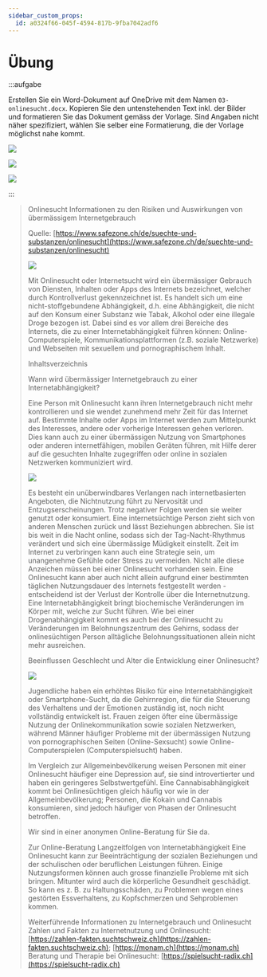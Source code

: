 ```yaml
---
sidebar_custom_props:
  id: a0324f66-045f-4594-817b-9fba7042adf6
---
```


# Übung


:::aufgabe

Erstellen Sie ein Word-Dokument auf OneDrive mit dem Namen `03-onlinesucht.docx`.
Kopieren Sie den untenstehenden Text inkl. der Bilder und formatieren Sie das Dokument gemäss der Vorlage. Sind Angaben nicht näher spezifiziert, wählen Sie selber eine Formatierung, die der Vorlage möglichst nahe kommt.

<div style={{maxHeight: '600px', overflow: 'auto'}}>

![](images/word-week3-p1.png)

![](images/word-week3-p2.png)

![](images/word-week3-p3.png)

</div>

:::

> Onlinesucht
> Informationen zu den Risiken und Auswirkungen von übermässigem Internetgebrauch
>
> Quelle: [https://www.safezone.ch/de/suechte-und-substanzen/onlinesucht](https://www.safezone.ch/de/suechte-und-substanzen/onlinesucht)
>
> ![](images/onlinesucht.jpg)
>
> Mit Onlinesucht oder Internetsucht wird ein übermässiger Gebrauch von Diensten, Inhalten oder Apps des Internets bezeichnet, welcher durch Kontrollverlust gekennzeichnet ist. Es handelt sich um eine nicht-stoffgebundene Abhängigkeit, d.h. eine Abhängigkeit, die nicht auf den Konsum einer Substanz wie Tabak, Alkohol oder eine illegale Droge bezogen ist. Dabei sind es vor allem drei Bereiche des Internets, die zu einer Internetabhängigkeit führen können: Online-Computerspiele, Kommunikationsplattformen (z.B. soziale Netzwerke) und Webseiten mit sexuellem und pornographischem Inhalt.
>
> Inhaltsverzeichnis
>
> Wann wird übermässiger Internetgebrauch zu einer Internetabhängigkeit?
>
> Eine Person mit Onlinesucht kann ihren Internetgebrauch nicht mehr kontrollieren und sie wendet zunehmend mehr Zeit für das Internet auf. Bestimmte Inhalte oder Apps im Internet werden zum Mittelpunkt des Interesses, andere oder vorherige Interessen gehen verloren. Dies kann auch zu einer übermässigen Nutzung von Smartphones oder anderen internetfähigen, mobilen Geräten führen, mit Hilfe derer auf die gesuchten Inhalte zugegriffen oder online in sozialen Netzwerken kommuniziert wird.
>
> ![](images/social-media.jpg)
> 
> Es besteht ein unüberwindbares Verlangen nach internetbasierten Angeboten, die Nichtnutzung führt zu Nervosität und Entzugserscheinungen. Trotz negativer Folgen werden sie weiter genutzt oder konsumiert. Eine internetsüchtige Person zieht sich von anderen Menschen zurück und lässt Beziehungen abbrechen. Sie ist bis weit in die Nacht online, sodass sich der Tag-Nacht-Rhythmus verändert und sich eine übermässige Müdigkeit einstellt. Zeit im Internet zu verbringen kann auch eine Strategie sein, um unangenehme Gefühle oder Stress zu vermeiden. Nicht alle diese Anzeichen müssen bei einer Onlinesucht vorhanden sein. Eine Onlinesucht kann aber auch nicht allein aufgrund einer bestimmten täglichen Nutzungsdauer des Internets festgestellt werden - entscheidend ist der Verlust der Kontrolle über die Internetnutzung.
> Eine Internetabhängigkeit bringt biochemische Veränderungen im Körper mit, welche zur Sucht führen. Wie bei einer Drogenabhängigkeit kommt es auch bei der Onlinesucht zu Veränderungen im Belohnungszentrum des Gehirns, sodass der onlinesüchtigen Person alltägliche Belohnungssituationen allein nicht mehr ausreichen.
>
> Beeinflussen Geschlecht und Alter die Entwicklung einer Onlinesucht?
>
> ![](images/jugendliche-mit-smartphone.png)
>
> Jugendliche haben ein erhöhtes Risiko für eine Internetabhängigkeit oder Smartphone-Sucht, da die Gehirnregion, die für die Steuerung des Verhaltens und der Emotionen zuständig ist, noch nicht vollständig entwickelt ist. Frauen zeigen öfter eine übermässige Nutzung der Onlinekommunikation sowie sozialen Netzwerken, während Männer häufiger Probleme mit der übermässigen Nutzung von pornographischen Seiten (Online-Sexsucht) sowie Online-Computerspielen (Computerspielsucht) haben.
>
> Im Vergleich zur Allgemeinbevölkerung weisen Personen mit einer Onlinesucht häufiger eine Depression auf, sie sind introvertierter und haben ein geringeres Selbstwertgefühl. Eine Cannabisabhängigkeit kommt bei Onlinesüchtigen gleich häufig vor wie in der Allgemeinbevölkerung; Personen, die Kokain und Cannabis konsumieren, sind jedoch häufiger von Phasen der Onlinesucht betroffen.
>
> Wir sind in einer anonymen Online-Beratung für Sie da.
>
> Zur Online-Beratung
> Langzeitfolgen von Internetabhängigkeit
> Eine Onlinesucht kann zur Beeinträchtigung der sozialen Beziehungen und der schulischen oder beruflichen Leistungen führen. Einige Nutzungsformen können auch grosse finanzielle Probleme mit sich bringen. Mitunter wird auch die körperliche Gesundheit geschädigt. So kann es z. B. zu Haltungsschäden, zu Problemen wegen eines gestörten Essverhaltens, zu Kopfschmerzen und Sehproblemen kommen.
>
> Weiterführende Informationen zu Internetgebrauch und Onlinesucht
> Zahlen und Fakten zu Internetnutzung und Onlinesucht: [https://zahlen-fakten.suchtschweiz.ch](https://zahlen-fakten.suchtschweiz.ch); [https://monam.ch](https://monam.ch)
> Beratung und Therapie bei Onlinesucht: [https://spielsucht-radix.ch](https://spielsucht-radix.ch)
